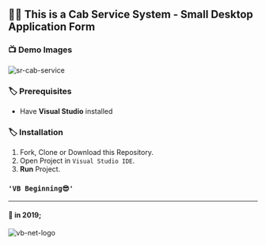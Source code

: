 ## 👨‍💻 This is a Cab Service System - Small Desktop Application Form

### 📺 Demo Images

![sr-cab-service](https://user-images.githubusercontent.com/59244522/182641624-97ca3f29-2de1-4c3e-bfe3-c86c80c1c50b.png)


### 🏷️ Prerequisites

- Have **Visual Studio** installed

### 🏷️ Installation

1.  Fork, Clone or Download this Repository.
2.  Open Project in `Visual Studio IDE`.
3.  **Run** Project.

### `'VB Beginning😎'`

---

#### 📌 in 2019;

![vb-net-logo](https://user-images.githubusercontent.com/59244522/182147014-9bb06a1a-24e5-40d6-bbbf-ffad0da115ec.png)

